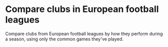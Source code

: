 # Compare clubs in European football leagues
Compare clubs from European football leagues by how they perform during a season, using only the common games they've played.
